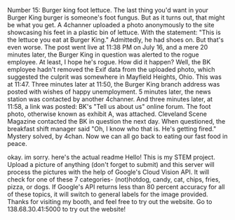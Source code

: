 Number 15: Burger king foot lettuce. The last thing you'd want in your Burger King burger is someone's foot fungus. But as it turns out, that might be what you get. A 4channer uploaded a photo anonymously to the site showcasing his feet in a plastic bin of lettuce. With the statement: "This is the lettuce you eat at Burger King." Admittedly, he had shoes on.
But that's even worse.
The post went live at 11:38 PM on July 16, and a mere 20 minutes later, the Burger King in question was alerted to the rogue employee. At least, I hope he's rogue. How did it happen? Well, the BK employee hadn't removed the Exif data from the uploaded photo, which suggested the culprit was somewhere in Mayfield Heights, Ohio. This was at 11:47. Three minutes later at 11:50, the Burger King branch address was posted with wishes of happy unemployment. 5 minutes later, the news station was contacted by another 4channer. And three minutes later, at 11:58, a link was posted: BK's "Tell us about us" online forum. The foot photo, otherwise known as exhibit A, was attached. Cleveland Scene Magazine contacted the BK in question the next day. When questioned, the breakfast shift manager said "Oh, I know who that is. He's getting fired." Mystery solved, by 4chan. Now we can all go back to eating our fast food in peace.



okay. im sorry. here's the actual readme
Hello! This is my STEM project. Upload a picture of anything (don't forget to submit) and this server will process the pictures with the help of Google's Cloud Vision API. It will check for one of these 7 categories- (not)hotdog, candy, cat, chips, fries, pizza, or dogs. If Google's API returns less than 80 percent accuracy for all of these topics, it will switch to general labels for the image provided. Thanks for visiting my booth, and feel free to try out the website.
Go to 138.68.30.41:5000 to try out the website!
